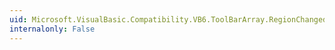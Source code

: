 ```yaml
---
uid: Microsoft.VisualBasic.Compatibility.VB6.ToolBarArray.RegionChanged
internalonly: False
---
```

